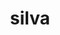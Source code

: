 ---
title: silva
meaning: woods, forest
ch: five
pos: noun
stem: silv
genend: ae
abbgender: f.
abbgender2: fem.
gender: feminine
declension: first
derivatives: sylvan, Pennsylvania
six: y
---